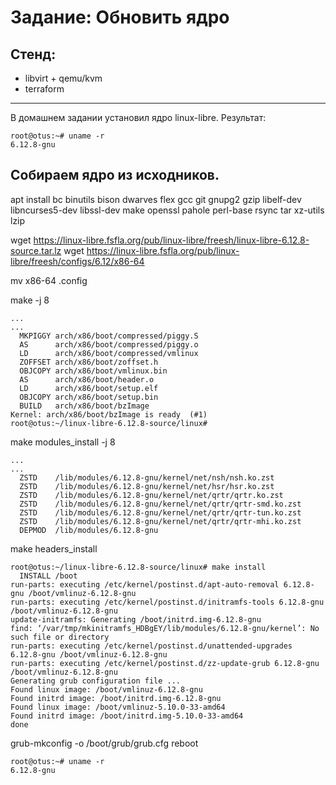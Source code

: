 # Задание: Обновить ядро

## Стенд:
- libvirt + qemu/kvm
- terraform

---
В домашнем задании установил ядро linux-libre.
Результат:
```
root@otus:~# uname -r
6.12.8-gnu
```


## Собираем ядро из исходников.

apt install bc binutils bison dwarves flex gcc git gnupg2 gzip libelf-dev libncurses5-dev libssl-dev make openssl pahole perl-base rsync tar xz-utils lzip

wget https://linux-libre.fsfla.org/pub/linux-libre/freesh/linux-libre-6.12.8-source.tar.lz
wget https://linux-libre.fsfla.org/pub/linux-libre/freesh/configs/6.12/x86-64

mv x86-64 .config

make -j 8

```
...
...
  MKPIGGY arch/x86/boot/compressed/piggy.S
  AS      arch/x86/boot/compressed/piggy.o
  LD      arch/x86/boot/compressed/vmlinux
  ZOFFSET arch/x86/boot/zoffset.h
  OBJCOPY arch/x86/boot/vmlinux.bin
  AS      arch/x86/boot/header.o
  LD      arch/x86/boot/setup.elf
  OBJCOPY arch/x86/boot/setup.bin
  BUILD   arch/x86/boot/bzImage
Kernel: arch/x86/boot/bzImage is ready  (#1)
root@otus:~/linux-libre-6.12.8-source/linux#
```
make modules_install -j 8

```
...
...
  ZSTD    /lib/modules/6.12.8-gnu/kernel/net/nsh/nsh.ko.zst
  ZSTD    /lib/modules/6.12.8-gnu/kernel/net/hsr/hsr.ko.zst
  ZSTD    /lib/modules/6.12.8-gnu/kernel/net/qrtr/qrtr.ko.zst
  ZSTD    /lib/modules/6.12.8-gnu/kernel/net/qrtr/qrtr-smd.ko.zst
  ZSTD    /lib/modules/6.12.8-gnu/kernel/net/qrtr/qrtr-tun.ko.zst
  ZSTD    /lib/modules/6.12.8-gnu/kernel/net/qrtr/qrtr-mhi.ko.zst
  DEPMOD  /lib/modules/6.12.8-gnu
```

make headers_install

```
root@otus:~/linux-libre-6.12.8-source/linux# make install
  INSTALL /boot
run-parts: executing /etc/kernel/postinst.d/apt-auto-removal 6.12.8-gnu /boot/vmlinuz-6.12.8-gnu
run-parts: executing /etc/kernel/postinst.d/initramfs-tools 6.12.8-gnu /boot/vmlinuz-6.12.8-gnu
update-initramfs: Generating /boot/initrd.img-6.12.8-gnu
find: ‘/var/tmp/mkinitramfs_HDBgEY/lib/modules/6.12.8-gnu/kernel’: No such file or directory
run-parts: executing /etc/kernel/postinst.d/unattended-upgrades 6.12.8-gnu /boot/vmlinuz-6.12.8-gnu
run-parts: executing /etc/kernel/postinst.d/zz-update-grub 6.12.8-gnu /boot/vmlinuz-6.12.8-gnu
Generating grub configuration file ...
Found linux image: /boot/vmlinuz-6.12.8-gnu
Found initrd image: /boot/initrd.img-6.12.8-gnu
Found linux image: /boot/vmlinuz-5.10.0-33-amd64
Found initrd image: /boot/initrd.img-5.10.0-33-amd64
done
```
grub-mkconfig -o /boot/grub/grub.cfg
reboot

```
root@otus:~# uname -r
6.12.8-gnu
```
